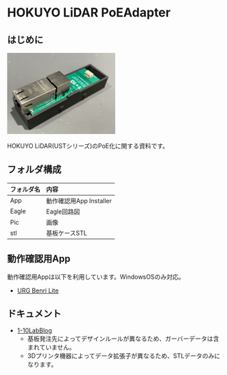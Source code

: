# HOKUYO LiDAR PoEAdapter

## はじめに

<img src="Pic/PoE_基板ケース.jpeg" width="50%">

 HOKUYO LiDAR(USTシリーズ)のPoE化に関する資料です。
 
## フォルダ構成
| フォルダ名 | 内容 |
|:---------|:-----|
| App | 動作確認用App Installer |
| Eagle | Eagle回路図 |
| Pic | 画像 |
| stl | 基板ケースSTL |

## 動作確認用App
動作確認用Appは以下を利用しています。WindowsOSのみ対応。
* [URG Benri Lite](https://urgbenri.sourceforge.net/jp/)
## ドキュメント
* [1-10LabBlog](Link)
  * 基板発注先によってデザインルールが異なるため、ガーバーデータは含まれていません。
  * 3Dプリンタ機器によってデータ拡張子が異なるため、STLデータのみになります。
